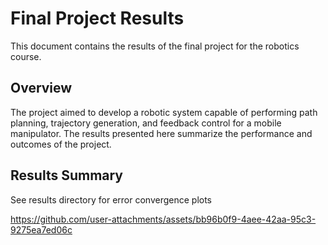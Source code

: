 # Final Project Results

This document contains the results of the final project for the robotics course.

## Overview

The project aimed to develop a robotic system capable of performing path planning, trajectory generation, and feedback control for a mobile manipulator. The results presented here summarize the performance and outcomes of the project.

## Results Summary
See results directory for error convergence plots

https://github.com/user-attachments/assets/bb96b0f9-4aee-42aa-95c3-9275ea7ed06c



